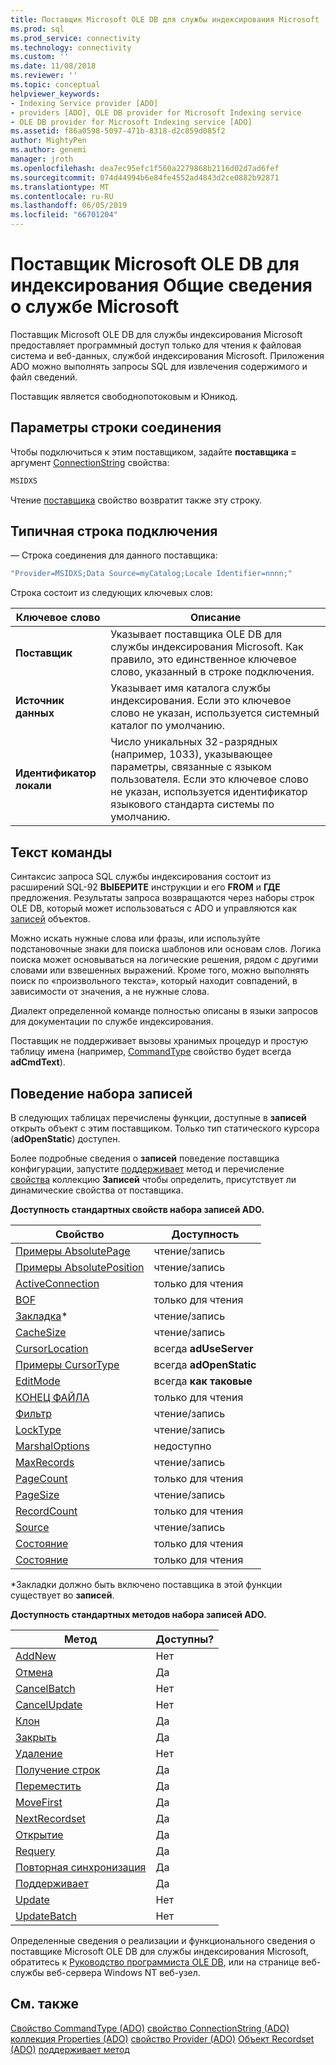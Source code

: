 ```yaml
---
title: Поставщик Microsoft OLE DB для службы индексирования Microsoft | Документация Майкрософт
ms.prod: sql
ms.prod_service: connectivity
ms.technology: connectivity
ms.custom: ''
ms.date: 11/08/2018
ms.reviewer: ''
ms.topic: conceptual
helpviewer_keywords:
- Indexing Service provider [ADO]
- providers [ADO], OLE DB provider for Microsoft Indexing service
- OLE DB provider for Microsoft Indexing service [ADO]
ms.assetid: f86a0598-5097-471b-8318-d2c859d085f2
author: MightyPen
ms.author: genemi
manager: jroth
ms.openlocfilehash: dea7ec95efc1f560a2279868b2116d02d7ad6fef
ms.sourcegitcommit: 074d44994b6e84fe4552ad4843d2ce0882b92871
ms.translationtype: MT
ms.contentlocale: ru-RU
ms.lasthandoff: 06/05/2019
ms.locfileid: "66701204"
---
```

# <a name="microsoft-ole-db-provider-for-microsoft-indexing-service-overview"></a>Поставщик Microsoft OLE DB для индексирования Общие сведения о службе Microsoft
Поставщик Microsoft OLE DB для службы индексирования Microsoft предоставляет программный доступ только для чтения к файловая система и веб-данных, службой индексирования Microsoft. Приложения ADO можно выполнять запросы SQL для извлечения содержимого и файл сведений.

 Поставщик является свободнопотоковым и Юникод.

## <a name="connection-string-parameters"></a>Параметры строки соединения
 Чтобы подключиться к этим поставщиком, задайте **поставщика =** аргумент [ConnectionString](../../../ado/reference/ado-api/connectionstring-property-ado.md) свойства:

```vb
MSIDXS
```

 Чтение [поставщика](../../../ado/reference/ado-api/provider-property-ado.md) свойство возвратит также эту строку.

## <a name="typical-connection-string"></a>Типичная строка подключения
 — Строка соединения для данного поставщика:

```vb
"Provider=MSIDXS;Data Source=myCatalog;Locale Identifier=nnnn;"
```

 Строка состоит из следующих ключевых слов:

|Ключевое слово|Описание|
|-------------|-----------------|
|**Поставщик**|Указывает поставщика OLE DB для службы индексирования Microsoft. Как правило, это единственное ключевое слово, указанный в строке подключения.|
|**Источник данных**|Указывает имя каталога службы индексирования. Если это ключевое слово не указан, используется системный каталог по умолчанию.|
|**Идентификатор локали**|Число уникальных 32-разрядных (например, 1033), указывающее параметры, связанные с языком пользователя. Если это ключевое слово не указан, используется идентификатор языкового стандарта системы по умолчанию.|

## <a name="command-text"></a>Текст команды
 Синтаксис запроса SQL службы индексирования состоит из расширений SQL-92 **ВЫБЕРИТЕ** инструкции и его **FROM** и **ГДЕ** предложения. Результаты запроса возвращаются через наборы строк OLE DB, который может использоваться с ADO и управляются как [записей](../../../ado/reference/ado-api/recordset-object-ado.md) объектов.

 Можно искать нужные слова или фразы, или используйте подстановочные знаки для поиска шаблонов или основам слов. Логика поиска может основываться на логические решения, рядом с другими словами или взвешенных выражений. Кроме того, можно выполнять поиск по «произвольного текста», который находит совпадений, в зависимости от значения, а не нужные слова.

 Диалект определенной команде полностью описаны в языки запросов для документации по службе индексирования.

 Поставщик не поддерживает вызовы хранимых процедур и простую таблицу имена (например, [CommandType](../../../ado/reference/ado-api/commandtype-property-ado.md) свойство будет всегда **adCmdText**).

## <a name="recordset-behavior"></a>Поведение набора записей
 В следующих таблицах перечислены функции, доступные в **записей** открыть объект с этим поставщиком. Только тип статического курсора (**adOpenStatic**) доступен.

 Более подробные сведения о **записей** поведение поставщика конфигурации, запустите [поддерживает](../../../ado/reference/ado-api/supports-method.md) метод и перечисление [свойства](../../../ado/reference/ado-api/properties-collection-ado.md) коллекцию **Записей** чтобы определить, присутствует ли динамические свойства от поставщика.

 **Доступность стандартных свойств набора записей ADO.**

|Свойство|Доступность|
|--------------|------------------|
|[Примеры AbsolutePage](../../../ado/reference/ado-api/absolutepage-property-ado.md)|чтение/запись|
|[Примеры AbsolutePosition](../../../ado/reference/ado-api/absoluteposition-property-ado.md)|чтение/запись|
|[ActiveConnection](../../../ado/reference/ado-api/activeconnection-property-ado.md)|только для чтения|
|[BOF](../../../ado/reference/ado-api/bof-eof-properties-ado.md)|только для чтения|
|[Закладка](../../../ado/reference/ado-api/bookmark-property-ado.md)*|чтение/запись|
|[CacheSize](../../../ado/reference/ado-api/cachesize-property-ado.md)|чтение/запись|
|[CursorLocation](../../../ado/reference/ado-api/cursorlocation-property-ado.md)|всегда **adUseServer**|
|[Примеры CursorType](../../../ado/reference/ado-api/cursortype-property-ado.md)|всегда **adOpenStatic**|
|[EditMode](../../../ado/reference/ado-api/editmode-property.md)|всегда **как таковые**|
|[КОНЕЦ ФАЙЛА](../../../ado/reference/ado-api/bof-eof-properties-ado.md)|только для чтения|
|[Фильтр](../../../ado/reference/ado-api/filter-property.md)|чтение/запись|
|[LockType](../../../ado/reference/ado-api/locktype-property-ado.md)|чтение/запись|
|[MarshalOptions](../../../ado/reference/ado-api/marshaloptions-property-ado.md)|недоступно|
|[MaxRecords](../../../ado/reference/ado-api/maxrecords-property-ado.md)|чтение/запись|
|[PageCount](../../../ado/reference/ado-api/pagecount-property-ado.md)|только для чтения|
|[PageSize](../../../ado/reference/ado-api/pagesize-property-ado.md)|чтение/запись|
|[RecordCount](../../../ado/reference/ado-api/recordcount-property-ado.md)|только для чтения|
|[Source](../../../ado/reference/ado-api/source-property-ado-recordset.md)|чтение/запись|
|[Состояние](../../../ado/reference/ado-api/state-property-ado.md)|только для чтения|
|[Состояние](../../../ado/reference/ado-api/status-property-ado-recordset.md)|только для чтения|

 \*Закладки должно быть включено поставщика в этой функции существует во **записей**.

 **Доступность стандартных методов набора записей ADO.**

|Метод|Доступны?|
|------------|----------------|
|[AddNew](../../../ado/reference/ado-api/addnew-method-ado.md)|Нет|
|[Отмена](../../../ado/reference/ado-api/cancel-method-ado.md)|Да|
|[CancelBatch](../../../ado/reference/ado-api/cancelbatch-method-ado.md)|Нет|
|[CancelUpdate](../../../ado/reference/ado-api/cancelupdate-method-ado.md)|Нет|
|[Клон](../../../ado/reference/ado-api/clone-method-ado.md)|Да|
|[Закрыть](../../../ado/reference/ado-api/close-method-ado.md)|Да|
|[Удаление](../../../ado/reference/ado-api/delete-method-ado-recordset.md)|Нет|
|[Получение строк](../../../ado/reference/ado-api/getrows-method-ado.md)|Да|
|[Переместить](../../../ado/reference/ado-api/move-method-ado.md)|Да|
|[MoveFirst](../../../ado/reference/ado-api/movefirst-movelast-movenext-and-moveprevious-methods-ado.md)|Да|
|[NextRecordset](../../../ado/reference/ado-api/nextrecordset-method-ado.md)|Да|
|[Открытие](../../../ado/reference/ado-api/open-method-ado-recordset.md)|Да|
|[Requery](../../../ado/reference/ado-api/requery-method.md)|Да|
|[Повторная синхронизация](../../../ado/reference/ado-api/resync-method.md)|Да|
|[Поддерживает](../../../ado/reference/ado-api/supports-method.md)|Да|
|[Update](../../../ado/reference/ado-api/update-method.md)|Нет|
|[UpdateBatch](../../../ado/reference/ado-api/updatebatch-method.md)|Нет|

 Определенные сведения о реализации и функционального сведения о поставщике Microsoft OLE DB для службы индексирования Microsoft, обратитесь к [Руководство программиста OLE DB](https://msdn.microsoft.com/library/windows/desktop/ms713643.aspx), или на странице веб-службы веб-сервера Windows NT веб-узел.

## <a name="see-also"></a>См. также
 [Свойство CommandType (ADO)](../../../ado/reference/ado-api/commandtype-property-ado.md) [свойство ConnectionString (ADO)](../../../ado/reference/ado-api/connectionstring-property-ado.md) [коллекция Properties (ADO)](../../../ado/reference/ado-api/properties-collection-ado.md) [свойство Provider (ADO)](../../../ado/reference/ado-api/provider-property-ado.md) [ Объект Recordset (ADO)](../../../ado/reference/ado-api/recordset-object-ado.md) [поддерживает метод](../../../ado/reference/ado-api/supports-method.md)
